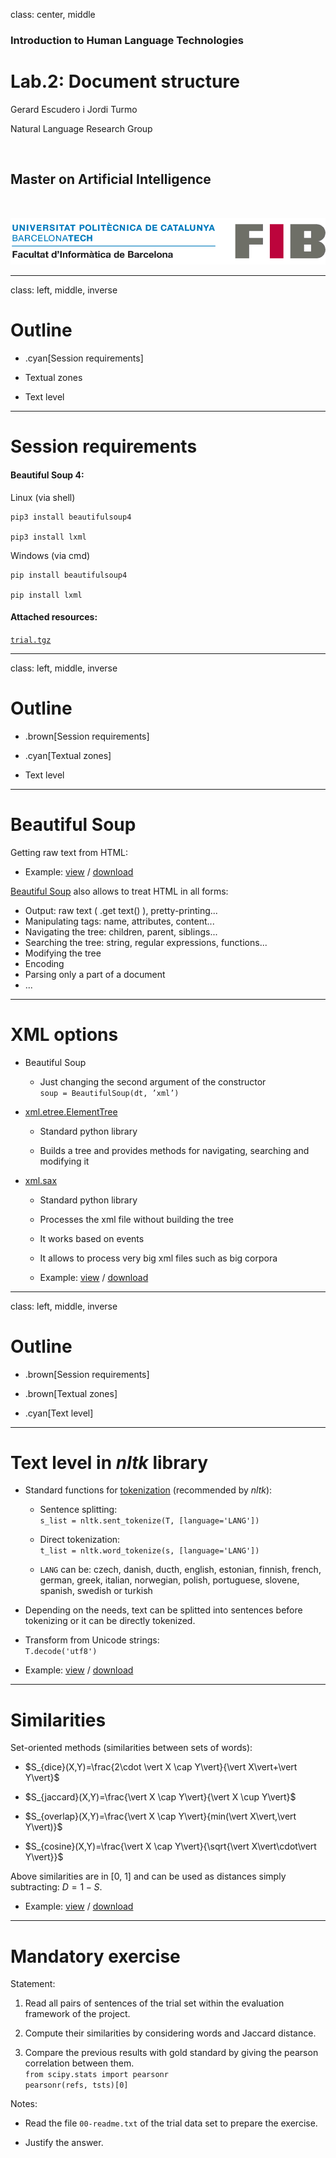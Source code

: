 class: center, middle

### Introduction to Human Language Technologies

# Lab.2: Document structure

Gerard Escudero i Jordi Turmo

Natural Language Research Group

<br>

## Master on Artificial Intelligence

<br>

![:scale 75%](fib.png)

---
class: left, middle, inverse

# Outline

* .cyan[Session requirements]

* Textual zones

* Text level

---

# Session requirements

#### Beautiful Soup 4:

Linux (via shell)
```
pip3 install beautifulsoup4

pip3 install lxml
```
Windows (via cmd)
```
pip install beautifulsoup4

pip install lxml
```

#### Attached resources:

[`trial.tgz`](resources/trial.tgz)

---
class: left, middle, inverse

# Outline

* .brown[Session requirements]

* .cyan[Textual zones]

* Text level


---

# Beautiful Soup 

Getting raw text from HTML:

* Example: [view](codes/html.html) / [download](codes/html.ipynb)

[Beautiful Soup](https://www.crummy.com/software/BeautifulSoup/bs4/doc/) also allows to treat HTML in all forms:

* Output: raw text ( .get text() ), pretty-printing...
* Manipulating tags: name, attributes, content...
* Navigating the tree: children, parent, siblings...
* Searching the tree: string, regular expressions, functions...
* Modifying the tree
* Encoding
* Parsing only a part of a document
* ...

---

# XML options

* Beautiful Soup

  - Just changing the second argument of the constructor <br>
`soup = BeautifulSoup(dt, ’xml’)`

* [xml.etree.ElementTree](https://docs.python.org/3.7/library/xml.etree.elementtree.html)

  - Standard python library

  - Builds a tree and provides methods for navigating, searching and modifying it

* [xml.sax](https://docs.python.org/3.7/library/xml.sax.html)

  - Standard python library

  - Processes the xml file without building the tree

  - It works based on events

  - It allows to process very big xml files such as big corpora

  - Example: [view](codes/sax.html) / [download](codes/sax.ipynb)

---
class: left, middle, inverse

# Outline

* .brown[Session requirements]

* .brown[Textual zones]

* .cyan[Text level]

---

# Text level in *nltk* library

* Standard functions for [tokenization](http://www.nltk.org/_modules/nltk/tokenize.html) (recommended by *nltk*):

  - Sentence splitting: <br>
`s_list = nltk.sent_tokenize(T, [language='LANG'])`

  - Direct tokenization: <br> 
`t_list = nltk.word_tokenize(s, [language='LANG'])`

  - `LANG` can be:
czech, danish, ducth, english, estonian, finnish, french,
german, greek, italian, norwegian, polish, portuguese,
slovene, spanish, swedish or turkish

* Depending on the needs, text can be splitted into
sentences before tokenizing or it can be directly tokenized.

* Transform from Unicode strings: <br>
`T.decode('utf8')`

* Example: [view](codes/token.html) / [download](codes/token.ipynb)

---

# Similarities

Set-oriented methods (similarities between sets of words):

* $S_{dice}(X,Y)=\frac{2\cdot \vert X \cap Y\vert}{\vert X\vert+\vert Y\vert}$

* $S_{jaccard}(X,Y)=\frac{\vert X \cap Y\vert}{\vert X \cup Y\vert}$

* $S_{overlap}(X,Y)=\frac{\vert X \cap Y\vert}{min(\vert X\vert,\vert Y\vert)}$

* $S_{cosine}(X,Y)=\frac{\vert X \cap Y\vert}{\sqrt{\vert X\vert\cdot\vert Y\vert}}$

Above similarities are in [0, 1] and can be used as distances simply
subtracting: $D = 1 − S$.

* Example: [view](codes/jaccard.html) / [download](codes/jaccard.ipynb)

---

# Mandatory exercise

Statement:

1. Read all pairs of sentences of the trial set within the
evaluation framework of the project.

2. Compute their similarities by considering words and
Jaccard distance.

3. Compare the previous results with gold standard by giving
the pearson correlation between them. <br>
`from scipy.stats import pearsonr` <br>
`pearsonr(refs, tsts)[0]`

Notes:

* Read the file `00-readme.txt` of the trial data set to
prepare the exercise.

* Justify the answer.




